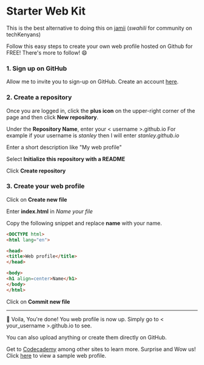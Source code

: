 # Starter Web Kit

This is the best alternative to doing this on [jamii](http://techkenyans.org/jamii/) (*swahili* for community on techKenyans)

Follow this easy steps to create your own web profile hosted on Github for FREE!
There's more to follow! :smile:

### 1. Sign up on GitHub

Allow me to invite you to sign-up on GitHub. Create an account [here](http://github.com/).

### 2. Create a repository

Once you are logged in, click the **plus icon** on the upper-right corner of the page and then click **New repository**.

Under the **Repository Name**, enter your < username >.github.io For example if your username is *stanley* then I will enter *stanley.github.io*

Enter a short description like "My web profile"

Select **Initialize this repository with a README**

Click **Create repository**

### 3. Create your web profile

Click on **Create new file**

Enter **index.html** in *Name your file*

Copy the following snippet and replace **name** with your name.

```html
<DOCTYPE html>
<html lang="en">

<head>
<title>Web profile</title>
</head>

<body>
<h1 align=center>Name</h1>
</body>
</html>
```

Click on **Commit new file**

---
:clap: Voila, You're done! You web profile is now up. Simply go to < your_username >.github.io to see.

You can also upload anything or create them directly on GitHub.

Get to [Codecademy](http://www.codecademy.com/en/tracks/web) among other sites to learn more. Surprise and Wow us!
Click [here](http://ndagistanley.github.io/) to view a sample web profile.
